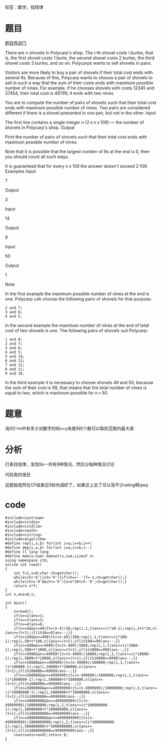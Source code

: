 ﻿---
tags: 
 - 数论
grammar_cjkRuby: true
catalog: true
layout:  post
header-img: "img/header/P5.jpg"
preview-img: "/img/preview/P45.jpg"
---
标签：数学，找规律

# 题目

[题目传送门](http://codeforces.com/contest/899/problem/D)

There are n shovels in Polycarp's shop. The i-th shovel costs i burles, that is, the first shovel costs 1 burle, the second shovel costs 2 burles, the third shovel costs 3 burles, and so on. Polycarps wants to sell shovels in pairs.

Visitors are more likely to buy a pair of shovels if their total cost ends with several 9s. Because of this, Polycarp wants to choose a pair of shovels to sell in such a way that the sum of their costs ends with maximum possible number of nines. For example, if he chooses shovels with costs 12345 and 37454, their total cost is 49799, it ends with two nines.

You are to compute the number of pairs of shovels such that their total cost ends with maximum possible number of nines. Two pairs are considered different if there is a shovel presented in one pair, but not in the other.
Input

The first line contains a single integer n (2 ≤ n ≤ 109) — the number of shovels in Polycarp's shop.
Output

Print the number of pairs of shovels such that their total cost ends with maximum possible number of nines.

Note that it is possible that the largest number of 9s at the end is 0, then you should count all such ways.

It is guaranteed that for every n ≤ 109 the answer doesn't exceed 2·109.
Examples
Input

7

Output

3

Input

14

Output

9

Input

50

Output

1

Note

In the first example the maximum possible number of nines at the end is one. Polycarp cah choose the following pairs of shovels for that purpose:

    2 and 7;
    3 and 6;
    4 and 5. 

In the second example the maximum number of nines at the end of total cost of two shovels is one. The following pairs of shovels suit Polycarp:

    1 and 8;
    2 and 7;
    3 and 6;
    4 and 5;
    5 and 14;
    6 and 13;
    7 and 12;
    8 and 11;
    9 and 10. 

In the third example it is necessary to choose shovels 49 and 50, because the sum of their cost is 99, that means that the total number of nines is equal to two, which is maximum possible for n = 50.

# 题意

询问1->n中有多少对数字的和x+y末尾9的个数可以取到范围内最大值

# 分析

打表找规律，发现9s一共有9种情况，然后分每种情况讨论

代码真的很丑

这题我竟然在CF结束后5秒内调好了，如果交上去了可以涨不少rating啊qwq

# code

```
#include<iostream>
#include<cstdio>
#include<cstdlib>
#include<cmath>
#include<cstring>
#include<algorithm>
#define rep(i,a,b) for(int i=a;i<=b;i++)
#define dep(i,a,b) for(int i=a;i>=b;i--)
#define ll long long
#define mem(x,num) memset(x,num,sizeof x)
using namespace std;
inline int read()
{
	int f=1,x=0;char ch=getchar();
	while(ch<'0'||ch>'9'){if(ch=='-')f=-1;ch=getchar();}
	while(ch>='0'&&ch<='9'){x=x*10+ch-'0';ch=getchar();}
	return x*f;
}
int n,ans=0,t;

int main()
{
	n=read();
	if(n==2)ans=1;
	if(n==3)ans=3;
	if(n==4)ans=6; 
	if(n>=5&&n<=49){t=(n-4)/10;rep(i,1,t)ans+=(i*10-1);rep(i,5+t*10,n){ans+=(t+1);if(i%10==9)ans--;}}
	if(n>=50&&n<=499){t=(n-49)/100;rep(i,1,t)ans+=(i*100-1);rep(i,50+t*100,n){ans+=(t+1);if(i%100==99)ans--;}}
	if(n>=500&&n<=4999){t=(n-499)/1000;rep(i,1,t)ans+=(i*1000-1);rep(i,500+t*1000,n){ans+=(t+1);if(i%1000==999)ans--;}}
	if(n>=5000&&n<=49999){t=(n-4999)/10000;rep(i,1,t)ans+=(i*10000-1);rep(i,5000+t*10000,n){ans+=(t+1);if(i%10000==9999)ans--;}}
	if(n>=50000&&n<=499999){t=(n-49999)/100000;rep(i,1,t)ans+=(i*100000-1);rep(i,50000+t*100000,n){ans+=(t+1);if(i%100000==99999)ans--;}}
	if(n>=500000&&n<=4999999){t=(n-499999)/1000000;rep(i,1,t)ans+=(i*1000000-1);rep(i,500000+t*1000000,n){ans+=(t+1);if(i%1000000==999999)ans--;}}
	if(n>=5000000&&n<=49999999){t=(n-4999999)/10000000;rep(i,1,t)ans+=(i*10000000-1);rep(i,5000000+t*10000000,n){ans+=(t+1);if(i%10000000==9999999)ans--;}}
	if(n>=50000000&&n<=499999999){t=(n-49999999)/100000000;rep(i,1,t)ans+=(i*100000000-1);rep(i,50000000+t*100000000,n){ans+=(t+1);if(i%100000000==99999999)ans--;}}
	if(n>=500000000&&n<=4999999999){t=(n-499999999)/1000000000;rep(i,1,t)ans+=(i*1000000000-1);rep(i,500000000+t*1000000000,n){ans+=(t+1);if(i%1000000000==999999999)ans--;}}
	cout<<ans<<endl;return 0;
} 
		
```

